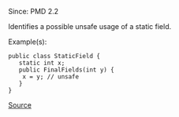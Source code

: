 Since: PMD 2.2

Identifies a possible unsafe usage of a static field.

Example(s):
```
public class StaticField {
   static int x;
   public FinalFields(int y) {
    x = y; // unsafe
   }
}
```

[Source](https://pmd.github.io/pmd-5.6.1/pmd-java/rules/java/design.html#AssignmentToNonFinalStatic)
